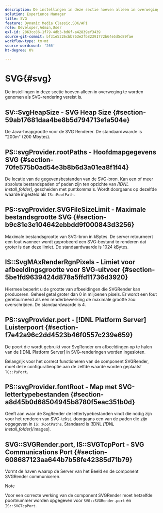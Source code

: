 ```yaml
---
description: De instellingen in deze sectie hoeven alleen in overweging te worden genomen als SVG-rendering vereist is.
solution: Experience Manager
title: SVG
feature: Dynamic Media Classic,SDK/API
role: Developer,Admin,User
exl-id: 2863cc86-1f79-4db3-bd6f-a42839ef3439
source-git-commit: bf31e5226cbb763e2fb82391772b64e5d5c89fae
workflow-type: tm+mt
source-wordcount: '266'
ht-degree: 0%

---
```


# SVG{#svg}

De instellingen in deze sectie hoeven alleen in overweging te worden genomen als SVG-rendering vereist is.

## SV::SvgHeapSize - SVG Heap Size {#section-59ab17681daa4be8b5d794713e1a504e}

De Java-heapgrootte voor de SVG Renderer. De standaardwaarde is &quot;200m&quot; (200 Mbytes).

## PS::svgProvider.rootPaths - Hoofdmapgegevens SVG {#section-70fe575b0ad54e3b8b6d3a01ea8f1f44}

De locatie van de gegevensbestanden van de SVG-bron. Kan een of meer absolute bestandspaden of paden zijn ten opzichte van *[!DNL install_folder]*, gescheiden met puntkomma&#39;s. Wordt doorgaans op dezelfde waarde ingesteld als `IS::RootPath`.

## PS::svgProvider.SVGFileSizeLimit - Maximale bestandsgrootte SVG {#section-b9c81e3e104642ebbdd9f000843d3256}

Maximale bestandsgrootte van SVG-bron in kBytes. De server retourneert een fout wanneer wordt geprobeerd een SVG-bestand te renderen dat groter is dan deze limiet. De standaardwaarde is 1024 kBytes.

## IS::SvgMAxRenderRgnPixels - Limiet voor afbeeldingsgrootte voor SVG-uitvoer {#section-5be1fd9639424d878a5ffd11736d3920}

Hiermee beperkt u de grootte van afbeeldingen die SVGRender kan produceren. Geheel getal groter dan 0 in miljoenen pixels. Er wordt een fout geretourneerd als een renderbewerking de maximale grootte zou overschrijden. De standaardwaarde is 4.

## PS::svgProvider.port - [!DNL Platform Server] Luisterpoort {#section-f7e42a96c2dd4523b46f0557c239e659}

De poort die wordt gebruikt voor SvgRender om afbeeldingen op te halen van de [!DNL Platform Server] in SVG-renderingen worden ingesloten.

Belangrijk voor het correct functioneren van de component SVGRender, moet deze configuratieoptie aan de zelfde waarde worden geplaatst `TC::PsPort`.

## PS::svgProvider.fontRoot - Map met SVG-lettertypebestanden {#section-a8d45b0d68504945b8780f5eac351b0d}

Geeft aan waar de SvgRender de lettertypebestanden vindt die nodig zijn voor het renderen van SVG-tekst. doorgaans een van de paden die zijn opgegeven in `IS::RootPaths`. Standaard is [!DNL  *[!DNL install_folder]*/images].

## SVG::SVGRender.port, IS::SVGTcpPort - SVG Communications Port {#section-608687123aa644b7b58fe42385d71b79}

Vormt de haven waarop de Server van het Beeld en de component SVGRender communiceren.

>[!NOTE]
>
>Voor een correcte werking van de component SVGRender moet hetzelfde poortnummer worden opgegeven voor `SVG::SVGRender.port` en `IS::SVGTcpPort`.
